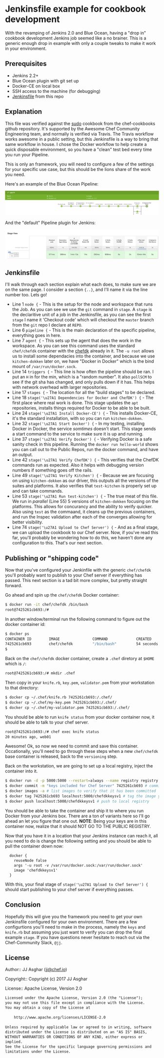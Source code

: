 # Jenkinsfile example for cookbook development

With the revamping of Jenkins 2.0 and Blue Ocean, having a "drop in" cookbook
development Jenkins job seemed like a no brainer. This is a generic enough drop
in example with only a couple tweaks to make it work in your environment.

## Prerequisites

- Jenkins 2.2+
- Blue Ocean plugin with git set up
- Docker-CE on local box
- SSH access to the machine (for debugging)
- [Jenkinsfile](./Jenkinsfile) from this repo

## Explanation

This file was verified against the [sudo][sudo] cookbook from the chef-cookbooks
github repository. It's supported by the Awesome Chef Community Engineering team,
and normally is verified via Travis. The Travis workflow works awesome in a public
setting, but this Jenkinsfile is a way to bring that same workflow in house. I chose
the Docker workflow to help create a quick disposable environment, so you have a "clean"
test bed every time you run your Pipeline.

This is only an framework, you will need to configure a few of the settings for your
specific use case, but this should be the lions share of the work you need.

Here's an example of the Blue Ocean Pipeline:

![](./images/blueocean.png)

And the "default" Pipeline plugin for Jenkins:

![](./images/pipeline.png)

## Jenkinsfile

I'll walk through each section explain what each does, to make sure we are on the same
page. I consider a section `{..}`, and I'll name it via the line number too. Lets go!

- Line 1 `node {` - This is the setup for the node and workspace that runs the Job. As you can see we use the `git` command in `stage`. A `stage` is the declaritive unit of a job in the Jenkinsfile, as you can see the first `stage` I name it 'Checkout code' which will checkout the `master` branch from the `git` repo I declare at `REPO`.
- Line 6 `pipeline {` - This is the main declaration of the specific pipeline, everything goes in here.
- Line 7 `agent {` - This sets up the agent that does the work in the workspace. As you can see this command uses the standard `chef/chefdk` container with the [chefdk][chefdk] already in it. The `-u root` allows us to install some dependacies into the container, and because we use `kitchen-dokken` later on, we have "Docker in Docker" which is the bind mount of `/var/run/docker.sock`.
- Line 14 `triggers {` - This line is how often the pipeline should be ran. I put an `H` in for the min, which is a "random number". It also `pollSCM` to see if the git sha has changed, and only pulls down if it has. This helps with network overhead with larger repositories.
- Line 17 `stages {` - The location for all the "build stages" to be declared.
- Line 18 `stage('\u27A1 Dependencies for Docker and ChefDK') {` - The first place where real work is done. This stage updates the `apt` repositories, installs things required for Docker to be able to be built.
- Line 24 `stage('\u27A1 Install Docker-CE') {` - This installs Docker-CE, it's the standard installation, with so you can run `kitchen-dokken`.
- Line 32 `stage('\u27A1 Start Docker') {` - In my testing, installing Docker in Docker, the service _somtimes_ doesn't start. This stage sends a start command to the service to make sure it is up and running.
- Line 37 `stage('\u27A1 Verify Docker') {` - Verifying Docker is a safe sanity check in this pipeline. Running the `docker run hello-world` shows you can call out to the Public Repos, run the docker command, and have an output.
- Line 42 `stage('\u27A1 Verify ChefDK') {` - This verifies that the ChefDK commands run as expected. Also it helps with debugging version numbers if something goes off the rails.
- Line 49 `stage('\u27A1 Verify Kitchen') {` - Because we are focusing on using `kitchen-dokken` as our driver, this outputs all the versions of the suites and platforms. It also verifies that `test-kitchen` is properly set up and can take commands.
- Line 53 `stage('\u27A1 Run test-kitchen') {` - The true meat of this file. We run in _parallel_ (Line 55) 5 versions of `kitchen-dokken` focusing on the platforms. This allows for concurancy and the ability to verify quicker. Also using `test` as the commaand, it cleans up the previous containers, and run the Inspec validation after each of the converges allowing for better visibility.
- Line 74 `stage('\u27A1 Upload to Chef Server') {` - And as a final stage, we can upload the cookbook to our Chef server. Now, if you've read this far, you'll probably be wondering how to do this, we haven't done any configuration to this. That's our next section.

## Publishing or "shipping code"

Now that you've configured your Jenkinfile with the generic `chef/chefdk` you'll
probably want to publish to your Chef server if everything has passed. This next
section is a tad bit more complex, but pretty straight forward.

Go ahead and spin up the `chef/chefdk` Docker container:

```bash
$ docker run -it chef/chefdk /bin/bash
root@7425261cb693:/#
```

In another window/terminal run the following command to figure out the docker container id:

```bash
$ docker ps
CONTAINER ID        IMAGE               COMMAND             CREATED             STATUS              PORTS               NAMES
7425261cb693        chef/chefdk         "/bin/bash"         54 seconds ago      Up 53 seconds                           laughing_lovelace
$
```

Back on the `chef/chefdk` docker container, create a `.chef` diretory at `$HOME` which is `/`:

```bash
root@7425261cb693:/# mkdir .chef
```

Then copy in your `knife.rb`, `key.pem`, `validator.pem` from your workstation to that directory:

```bash
$ docker cp ~/.chef/knife.rb 7425261cb693:/.chef/
$ docker cp ~/.chef/my-key.pem 7425261cb693:/.chef/
$ docker cp ~/.chef/my-validator.pem 7425261cb693:/.chef/
```

You should be able to run `knife status` from your docker container now, it should be able to talk to your
chef server.

```bash
root@7425261cb693:/# chef exec knife status
20 minutes ago, web01
```

Awesome! Ok, so now we need to commit and save this container. Occationally, you'll need to go through these
steps when a new `chef/chefdk` base container is released, back to the `versioning` step.

Back on the workstation, we are going to set up a local registry, inject the container into it.

```bash
$ docker run -d -p 5000:5000 --restart=always --name registry registry:2 # start up registry container if not already started
$ docker commit -m "keys included for Chef Server" 7425261cb693 # commit the changes to the container
$ docker images -a # list images to verify that it has been committed
$ docker tag 7425261cb693 localhost:5000/chefdkkeysv1 # tag the image you commited
$ docker push localhost:5000/chefdkkeysv1 # push to local registry
```

You should be able to take the container and ship it to where you run Docker from your Jenkins box. There are
a ton of variants here so I'll go ahead an let you figure that one out. **NOTE**: Being your keys are in this container
now, realize that it should NOT GO TO THE PUBLIC REGISTRY.

Now that you have it in a location that your Jenkins instance can reach it, all you need to do is change the following setting
and you should be able to pull the container down now:

```
  docker {
    reuseNode false
    args '-u root -v /var/run/docker.sock:/var/run/docker.sock'
    image 'chefdkkeysv1'
  }
```

With this, your final stage of `stage('\u27A1 Upload to Chef Server') {` should start publishing to your
chef server if everything passes.

## Conclusion

Hopefully this will give you the framework you need to get your own Jenkinsfile configured for your own environment.
There are a few configurtions you'll need to make in the process, namely the `keys` and `knife.rb` but assuming you
just want to verify you can drop the final example `stage`. If you have questions never hesitate to reach out via
the Chef-Community Slack, `@jj`.

## License

Author:: JJ Asghar ([jj@chef.io](mailto:jj@chef.io))

Copyright:: Copyright (c) 2017 JJ Asghar

License:: Apache License, Version 2.0

```text
Licensed under the Apache License, Version 2.0 (the "License");
you may not use this file except in compliance with the License.
You may obtain a copy of the License at

    http://www.apache.org/licenses/LICENSE-2.0

Unless required by applicable law or agreed to in writing, software
distributed under the License is distributed on an "AS IS" BASIS,
WITHOUT WARRANTIES OR CONDITIONS OF ANY KIND, either express or implied.
See the License for the specific language governing permissions and
limitations under the License.
```

[chefdk]: http://chefdk.io
[sudo]: https://github.com/chef-cookbooks/sudo
